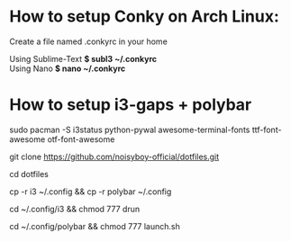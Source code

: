 # How to setup Conky on Arch Linux:

Create a file named .conkyrc in your home


Using Sublime-Text <b>$ subl3 ~/.conkyrc</b>
<br>
Using Nano <b>$ nano ~/.conkyrc</b>


# How to setup i3-gaps + polybar

sudo pacman -S i3status python-pywal awesome-terminal-fonts ttf-font-awesome otf-font-awesome

git clone https://github.com/noisyboy-official/dotfiles.git

cd dotfiles

cp -r i3 ~/.config && cp -r polybar ~/.config

cd ~/.config/i3 && chmod 777 drun

cd ~/.config/polybar && chmod 777 launch.sh

